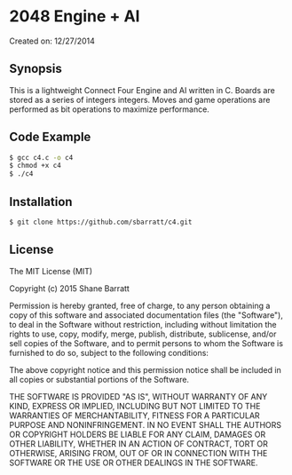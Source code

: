 2048 Engine + AI
================
Created on: 12/27/2014

## Synopsis

This is a lightweight Connect Four Engine and AI written in C. Boards are stored as a series of integers integers. Moves and game operations are performed as bit operations to maximize performance.


## Code Example

```bash
$ gcc c4.c -o c4
$ chmod +x c4
$ ./c4
```

## Installation

```bash
$ git clone https://github.com/sbarratt/c4.git
```

## License

The MIT License (MIT)

Copyright (c) 2015 Shane Barratt

Permission is hereby granted, free of charge, to any person obtaining a copy
of this software and associated documentation files (the "Software"), to deal
in the Software without restriction, including without limitation the rights
to use, copy, modify, merge, publish, distribute, sublicense, and/or sell
copies of the Software, and to permit persons to whom the Software is
furnished to do so, subject to the following conditions:

The above copyright notice and this permission notice shall be included in all
copies or substantial portions of the Software.

THE SOFTWARE IS PROVIDED "AS IS", WITHOUT WARRANTY OF ANY KIND, EXPRESS OR
IMPLIED, INCLUDING BUT NOT LIMITED TO THE WARRANTIES OF MERCHANTABILITY,
FITNESS FOR A PARTICULAR PURPOSE AND NONINFRINGEMENT. IN NO EVENT SHALL THE
AUTHORS OR COPYRIGHT HOLDERS BE LIABLE FOR ANY CLAIM, DAMAGES OR OTHER
LIABILITY, WHETHER IN AN ACTION OF CONTRACT, TORT OR OTHERWISE, ARISING FROM,
OUT OF OR IN CONNECTION WITH THE SOFTWARE OR THE USE OR OTHER DEALINGS IN THE
SOFTWARE.
